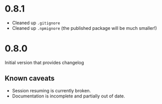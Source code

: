 0.8.1
===

* Cleaned up `.gitignore`
* Cleaned up `.npmignore` (the published package will be much smaller!)

0.8.0
===

Initial version that provides changelog

Known caveats
---

* Session resuming is currently broken.
* Documentation is incomplete and partially out of date.